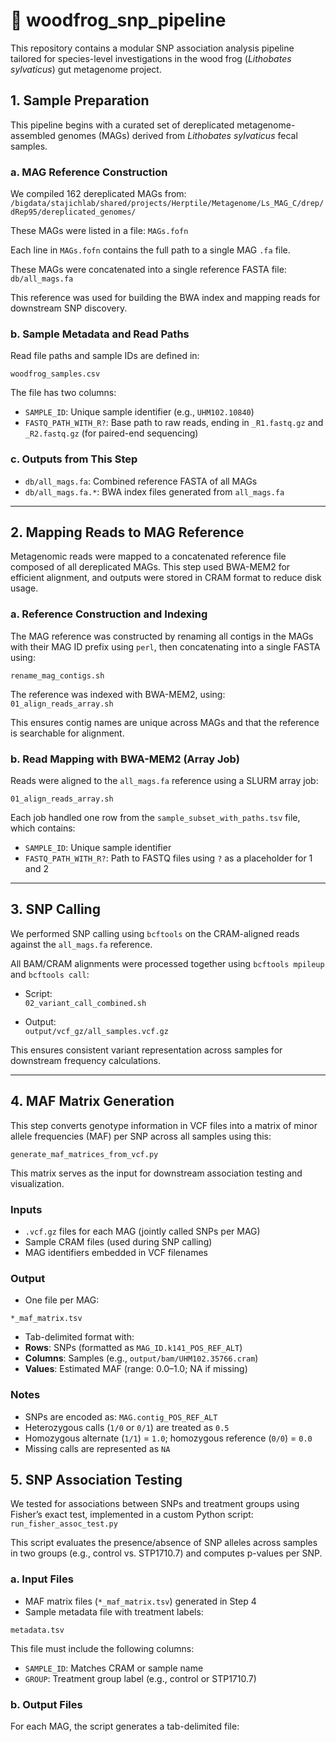 # 🧬 woodfrog_snp_pipeline

This repository contains a modular SNP association analysis pipeline tailored for species-level investigations in the wood frog (*Lithobates sylvaticus*) gut metagenome project.

## 1. Sample Preparation

This pipeline begins with a curated set of dereplicated metagenome-assembled genomes (MAGs) derived from *Lithobates sylvaticus* fecal samples.

### a. MAG Reference Construction

We compiled 162 dereplicated MAGs from:  
`/bigdata/stajichlab/shared/projects/Herptile/Metagenome/Ls_MAG_C/drep/dRep95/dereplicated_genomes/`


These MAGs were listed in a file:
`MAGs.fofn`


Each line in `MAGs.fofn` contains the full path to a single MAG `.fa` file.

These MAGs were concatenated into a single reference FASTA file:
`db/all_mags.fa`


This reference was used for building the BWA index and mapping reads for downstream SNP discovery.

### b. Sample Metadata and Read Paths

Read file paths and sample IDs are defined in:

`woodfrog_samples.csv`


The file has two columns:

- `SAMPLE_ID`: Unique sample identifier (e.g., `UHM102.10840`)
- `FASTQ_PATH_WITH_R?`: Base path to raw reads, ending in `_R1.fastq.gz` and `_R2.fastq.gz` (for paired-end sequencing)

### c. Outputs from This Step

- `db/all_mags.fa`: Combined reference FASTA of all MAGs  
- `db/all_mags.fa.*`: BWA index files generated from `all_mags.fa`

---

## 2. Mapping Reads to MAG Reference

Metagenomic reads were mapped to a concatenated reference file composed of all dereplicated MAGs. This step used BWA-MEM2 for efficient alignment, and outputs were stored in CRAM format to reduce disk usage.

### a. Reference Construction and Indexing

The MAG reference was constructed by renaming all contigs in the MAGs with their MAG ID prefix using `perl`, then concatenating into a single FASTA using:

`rename_mag_contigs.sh`


The reference was indexed with BWA-MEM2, using:
`01_align_reads_array.sh`


This ensures contig names are unique across MAGs and that the reference is searchable for alignment.

### b. Read Mapping with BWA-MEM2 (Array Job)

Reads were aligned to the `all_mags.fa` reference using a SLURM array job:

`01_align_reads_array.sh`


Each job handled one row from the `sample_subset_with_paths.tsv` file, which contains:

- `SAMPLE_ID`: Unique sample identifier  
- `FASTQ_PATH_WITH_R?`: Path to FASTQ files using `?` as a placeholder for 1 and 2

---

## 3. SNP Calling

We performed SNP calling using `bcftools` on the CRAM-aligned reads against the `all_mags.fa` reference.

All BAM/CRAM alignments were processed together using `bcftools mpileup` and `bcftools call`:

- Script:  
`02_variant_call_combined.sh`

- Output:  
`output/vcf_gz/all_samples.vcf.gz`


This ensures consistent variant representation across samples for downstream frequency calculations.

---

## 4. MAF Matrix Generation

This step converts genotype information in VCF files into a matrix of minor allele frequencies (MAF) per SNP across all samples using this:

`generate_maf_matrices_from_vcf.py`


This matrix serves as the input for downstream association testing and visualization.

### Inputs

- `.vcf.gz` files for each MAG (jointly called SNPs per MAG)  
- Sample CRAM files (used during SNP calling)  
- MAG identifiers embedded in VCF filenames

### Output

- One file per MAG:  

`*_maf_matrix.tsv`


- Tab-delimited format with:
- **Rows**: SNPs (formatted as `MAG_ID.k141_POS_REF_ALT`)  
- **Columns**: Samples (e.g., `output/bam/UHM102.35766.cram`)  
- **Values**: Estimated MAF (range: 0.0–1.0; NA if missing)

### Notes

- SNPs are encoded as: `MAG.contig_POS_REF_ALT`  
- Heterozygous calls (`1/0` or `0/1`) are treated as `0.5`  
- Homozygous alternate (`1/1`) = `1.0`; homozygous reference (`0/0`) = `0.0`  
- Missing calls are represented as `NA`


## 5. SNP Association Testing

We tested for associations between SNPs and treatment groups using Fisher’s exact test, implemented in a custom Python script:
`run_fisher_assoc_test.py`


This script evaluates the presence/absence of SNP alleles across samples in two groups (e.g., control vs. STP1710.7) and computes p-values per SNP.

### a. Input Files

- MAF matrix files (`*_maf_matrix.tsv`) generated in Step 4
- Sample metadata file with treatment labels:

`metadata.tsv`


This file must include the following columns:
- `SAMPLE_ID`: Matches CRAM or sample name  
- `GROUP`: Treatment group label (e.g., control or STP1710.7)

### b. Output Files

For each MAG, the script generates a tab-delimited file:




